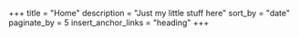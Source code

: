 +++
title = "Home"
description = "Just my little stuff here"
sort_by = "date"
paginate_by = 5
insert_anchor_links = "heading"
+++